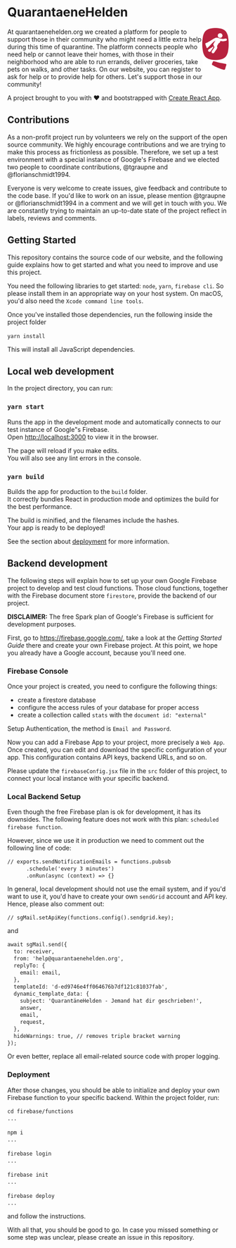 # QuarantaeneHelden
<img src="qhero_icon.png" align="right" width="60"/>
At quarantaenehelden.org we created a platform for people to support those in their community who might need a little extra help during this time of quarantine. The platform connects people who need help or cannot leave their homes, with those in their neighborhood who are able to run errands, deliver groceries, take pets on walks, and other tasks. On our website, you can register to ask for help or to provide help for others. Let's support those in our community!

A project brought to you with :heart: and bootstrapped with [Create React App](https://github.com/facebook/create-react-app).

## Contributions

As a non-profit project run by volunteers we rely on the support of the open source community. We highly encourage contributions and we are trying to make this process as frictionless as possible. Therefore, we set up a test environment with a special instance of Google's Firebase and we elected two people to coordinate contributions, @tgraupne and @florianschmidt1994.

Everyone is very welcome to create issues, give feedback and contribute to the code base. If you'd like to work on an issue, please mention @tgraupne or @florianschmidt1994 in a comment and we will get in touch with you. We are constantly trying to maintain an up-to-date state of the project reflect in labels, reviews and comments.

## Getting Started

This repository contains the source code of our website, and the following guide explains how to get started and what you need to improve and use this project.

You need the following libraries to get started: `node`, `yarn`, `firebase cli`. So please install them in an appropriate way on your host system. On macOS, you'd also need the `Xcode command line tools`.

Once you've installed those dependencies, run the following inside the project folder

`yarn install`

This will install all JavaScript dependencies.

## Local web development

In the project directory, you can run:

### `yarn start`

Runs the app in the development mode and automatically connects to our test instance of Google"s Firebase.<br />
Open [http://localhost:3000](http://localhost:3000) to view it in the browser.

The page will reload if you make edits.<br />
You will also see any lint errors in the console.

### `yarn build`

Builds the app for production to the `build` folder.<br />
It correctly bundles React in production mode and optimizes the build for the best performance.

The build is minified, and the filenames include the hashes.<br />
Your app is ready to be deployed!

See the section about [deployment](https://facebook.github.io/create-react-app/docs/deployment) for more information.

## Backend development

The following steps will explain how to set up your own Google Firebase project to develop and test cloud functions. Those cloud functions, together with the Firebase document store `firestore`, provide the backend of our project.

**DISCLAIMER:** The free Spark plan of Google's Firebase is sufficient for development purposes.

First, go to https://firebase.google.com/, take a look at the *Getting Started Guide* there and create your own Firebase project. At this point, we hope you already have a Google account, because you'll need one.

### Firebase Console

Once your project is created, you need to configure the following things:

- create a firestore database
- configure the access rules of your database for proper access
- create a collection called `stats` with the `document id: "external"`

Setup Authentication, the method is `Email and Password`.

Now you can add a Firebase App to your project, more precisely a `Web App`. Once created, you can edit and download the specific configuration of your app. This configuration contains API keys, backend URLs, and so on.

Please update the `firebaseConfig.jsx` file in the `src` folder of this project, to connect your local instance with your specific backend.

### Local Backend Setup

Even though the free Firebase plan is ok for development, it has its downsides. The following feature does not work with this plan: `scheduled firebase function`. 

However, since we use it in production we need to comment out the following line of code:

```JSX
// exports.sendNotificationEmails = functions.pubsub
      .schedule('every 3 minutes')
      .onRun(async (context) => {}
```

In general, local development should not use the email system, and if you'd want to use it, you'd have to create your own `sendGrid` account and API key. Hence, please also comment out:

```JSX
// sgMail.setApiKey(functions.config().sendgrid.key);
```

and 

```JSX
await sgMail.send({
  to: receiver,
  from: 'help@quarantaenehelden.org',
  replyTo: {
    email: email,
  },
  templateId: 'd-ed9746e4ff064676b7df121c81037fab',
  dynamic_template_data: {
    subject: 'QuarantäneHelden - Jemand hat dir geschrieben!',
    answer,
    email,
    request,
  },
  hideWarnings: true, // removes triple bracket warning
});
```

Or even better, replace all email-related source code with proper logging.

### Deployment

After those changes, you should be able to initialize and deploy your own Firebase function to your specific backend. Within the project folder, run:

```console
cd firebase/functions
...

npm i
...

firebase login
...

firebase init
...

firebase deploy
...
```

and follow the instructions.

With all that, you should be good to go. In case you missed something or some step was unclear, please create an issue in this repository.
